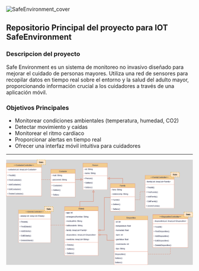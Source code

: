 ![SafeEnvironment_cover](https://github.com/user-attachments/assets/ab00ebd6-1fde-4de3-8dec-7dcea03155b1)

## Repositorio Principal del proyecto para IOT SafeEnvironment
### Descripcion del proyecto
Safe Environment es un sistema de monitoreo no invasivo diseñado para mejorar el cuidado de personas mayores. 
Utiliza una red de sensores para recopilar datos en tiempo real sobre el entorno y la salud del adulto mayor, proporcionando información crucial a los cuidadores a través de una aplicación móvil.

### Objetivos Principales
- Monitorear condiciones ambientales (temperatura, humedad, CO2)
- Detectar movimiento y caídas
- Monitorear el ritmo cardíaco
- Proporcionar alertas en tiempo real
- Ofrecer una interfaz móvil intuitiva para cuidadores

---
![ClassDiagrama](SafeEnv.drawio.png)
